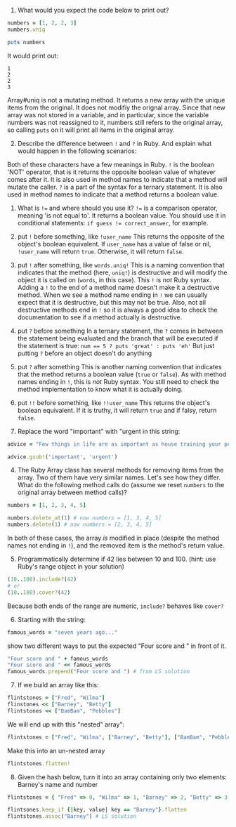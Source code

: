 1. What would you expect the code below to print out?

```ruby
numbers = [1, 2, 2, 3]
numbers.uniq

puts numbers
```

It would print out:

```
1
2
2
3
```

Array#uniq is not a mutating method. It returns a new array with the unique items from the original. It does not modifiy the orignal array. Since that new array was not stored in a variable, and in particular, since the variable numbers was not reassigned to it, numbers still refers to the original array, so calling `puts` on it will print all items in the original array.

2. Describe the difference between `!` and `?` in Ruby. And explain what would happen in the following scenarios:

Both of these characters have a few meanings in Ruby. `!` is the boolean 'NOT' operator, that is it returns the opposite boolean value of whatever comes after it. It is also used in method names to indicate that a method will mutate the caller.
`?` is a part of the syntax for a ternary statement. It is also used in method names to indicate that a method returns a boolean value.

1. What is `!=` and where should you use it?
   `!=` is a comparison operator, meaning 'is not equal to'. It returns a boolean value. You should use it in conditional statements: `if guess != correct_answer`, for example.

2. put `!` before something, like `!user_name`
   This returns the opposite of the object's boolean equivalent. If `user_name` has a value of false or nil, `!user_name` will return `true`. Otherwise, it will return `false`.

3. put `!` after something, like `words.uniq!`
   This is a naming convention that indicates that the method (here, `uniq!`) is destructive and will modify the object it is called on (`words`, in this case). This `!` is _not_ Ruby syntax. Adding a `!` to the end of a method name doesn't make it a destructive method. When we see a method name ending in `!` we can usually expect that it is destructive, but this may not be true. Also, not all destructive methods end in `!` so it is always a good idea to check the documentation to see if a method actually is destructive.

4. put `?` before something
   In a ternary statement, the `?` comes in between the statement being evaluated and the branch that will be executed if the statement is true:
   `num == 5 ? puts 'great' : puts 'eh'`
   But just putting `?` before an object doesn't do anything

5. put `?` after something
   This is another naming convention that indicates that the method returns a boolean value (`true` or `false`). As with method names ending in `!`, this is _not_ Ruby syntax. You still need to check the method implementation to know what it is actually doing.

6. put `!!` before something, like `!!user_name`
   This returns the object's boolean equivalent. If it is truthy, it will return `true` and if falsy, return `false`.

7. Replace the word "important" with "urgent in this string:

```ruby
advice = "Few things in life are as important as house training your pet dinosaur."
```

```ruby
advice.gsub!('important', 'urgent')
```

4. The Ruby Array class has several methods for removing items from the array. Two of them have very similar names. Let's see how they differ. What do the following method calls do (assume we reset `numbers` to the original array between method calls)?

```ruby
numbers = [1, 2, 3, 4, 5]

numbers.delete_at(1) # now numbers = [1, 3, 4, 5]
numbers.delete(1) # now numbers = [2, 3, 4, 5]
```

In both of these cases, the array _is_ modified in place (despite the method names not ending in `!`), and the removed item is the method's return value.

5. Programmatically determine if 42 lies between 10 and 100. (hint: use Ruby's range object in your solution)

```ruby
(10..100).include?(42)
# or
(10..100).cover?(42)
```

Because both ends of the range are numeric, `include?` behaves like `cover?`

6. Starting with the string:

```ruby
famous_words = "seven years ago..."
```

show two different ways to put the expected "Four score and " in front of it.

```ruby
"Four score and " + famous_words
"Four score and " << famous_words
famous_words.prepend("Four score and ") # from LS solution
```

7. If we build an array like this:

```ruby
flintstones = ["Fred", "Wilma"]
flinstones << ["Barney", "Betty"]
flintstones << ["BamBam", "Pebbles"]
```

We will end up with this "nested" array":

```ruby
flintstones = ["Fred", "Wilma", ["Barney", "Betty"], ["BamBam", "Pebbles"]]
```

Make this into an un-nested array

```ruby
flintstones.flatten!
```

8. Given the hash below, turn it into an array containing only two elements: Barney's name and number

```ruby
flintstones = { "Fred" => 0, "Wilma" => 1, "Barney" => 2, "Betty" => 3, "BamBam" => 4, "Pebbles" => 5 }

flintsones.keep_if {|key, value| key == "Barney"}.flatten
flintstones.assoc("Barney") # LS solution
```

